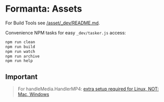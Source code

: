 # Formanta: Assets

For Build Tools see [/asset/_dev/README.md](/asset/_dev/README.md).

Convenience NPM tasks for easy `_dev/tasker.js` access:

```bash
npm run clean
npm run build
npm run watch
npm run archive
npm run help
```

## Important

> For handleMedia.HandlerMP4: [extra setup required for Linux, NOT: Mac, Windows](https://www.npmjs.com/package/handbrake-js#system-requirements)